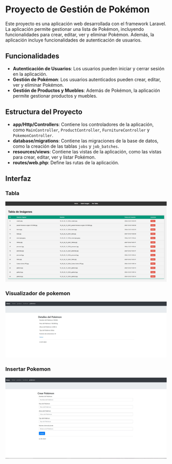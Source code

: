 # Proyecto de Gestión de Pokémon

Este proyecto es una aplicación web desarrollada con el framework Laravel. La aplicación permite gestionar una lista de Pokémon, incluyendo funcionalidades para crear, editar, ver y eliminar Pokémon. Además, la aplicación incluye funcionalidades de autenticación de usuarios.

## Funcionalidades

- **Autenticación de Usuarios**: Los usuarios pueden iniciar y cerrar sesión en la aplicación.
- **Gestión de Pokémon**: Los usuarios autenticados pueden crear, editar, ver y eliminar Pokémon.
- **Gestión de Productos y Muebles**: Además de Pokémon, la aplicación permite gestionar productos y muebles.

## Estructura del Proyecto

- **app/Http/Controllers**: Contiene los controladores de la aplicación, como `MainController`, `ProductController`, `FurnitureController` y `PokemonController`.
- **database/migrations**: Contiene las migraciones de la base de datos, como la creación de las tablas `jobs` y `job_batches`.
- **resources/views**: Contiene las vistas de la aplicación, como las vistas para crear, editar, ver y listar Pokémon.
- **routes/web.php**: Define las rutas de la aplicación.


## Interfaz

### Tabla

![Comprobación de Nginx](./imagenesReadme/tabla.jpg)

### Visualizador de  pokemon

![Comprobación de Nginx](./imagenesReadme/view.jpg)

### Insertar Pokemon

![Comprobación de Nginx](./imagenesReadme/insertar.jpg)

